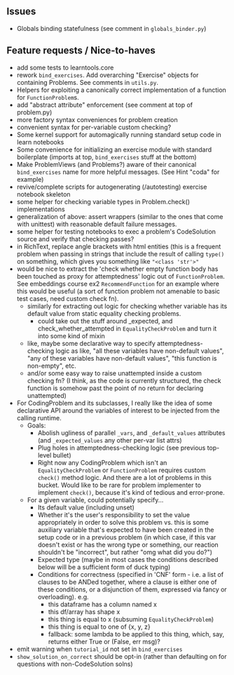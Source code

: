 Issues
------
- Globals binding statefulness (see comment in `globals_binder.py`)

Feature requests / Nice-to-haves
-----
- add some tests to learntools.core
- rework `bind_exercises`. Add overarching "Exercise" objects for containing Problems. See comments in `utils.py`.
- Helpers for exploiting a canonically correct implementation of a function for `FunctionProblem`s.
- add "abstract attribute" enforcement (see comment at top of problem.py)
- more factory syntax conveniences for problem creation
- convenient syntax for per-variable custom checking?
- Some kernel support for automagically running standard setup code in learn notebooks
- Some convenience for initializing an exercise module with standard boilerplate (imports at top, `bind_exercises` stuff at the bottom)
- Make ProblemViews (and Problems?) aware of their canonical `bind_exercises` name for more helpful messages. (See Hint "coda" for example)
- revive/complete scripts for autogenerating (/autotesting) exercise notebook skeleton 
- some helper for checking variable types in Problem.check() implementations
- generalization of above: assert wrappers (similar to the ones that come with unittest) with reasonable default failure messages.
- some helper for testing notebooks to exec a problem's CodeSolution source and verify that checking passes?
- in RichText, replace angle brackets with html entities (this is a frequent problem when passing in strings that include the result of calling `type()` on something, which gives you something like `"<class 'str'>"`
- would be nice to extract the 'check whether empty function body has been touched as proxy for attemptedness' logic out of `FunctionProblem`. See embeddings course ex2 `RecommendFunction` for an example where this would be useful (a sort of function problem not amenable to basic test cases, need custom check fn).
    - similarly for extracting out logic for checking whether variable has its default value from static equality checking problems. 
        - could take out the stuff around _expected, and check_whether_attempted in `EqualityCheckProblem` and turn it into some kind of mixin
    - like, maybe some declarative way to specify attemptedness-checking logic as like, "all these variables have non-default values", "any of these variables have non-default values", "this function is non-empty", etc.
    - and/or some easy way to raise unattempted inside a custom checking fn? (I think, as the code is currently structured, the check function is somehow past the point of no return for declaring unattempted)
- For CodingProblem and its subclasses, I really like the idea of some declarative API around the variables of interest to be injected from the calling runtime.
    - Goals:
        - Abolish ugliness of parallel `_vars`, and `_default_values` attributes (and `_expected_values` any other per-var list attrs)
        - Plug holes in attemptedness-checking logic (see previous top-level bullet)
        - Right now any CodingProblem which isn't an `EqualityCheckProblem` or `FunctionProblem` requires custom `check()` method logic. And there are a lot of problems in this bucket. Would like to be rare for problem implementer to implement `check()`, because it's kind of tedious and error-prone.
    - For a given variable, could potentially specify...
        - Its default value (including unset)
        - Whether it's the user's responsibility to set the value appropriately in order to solve this problem vs. this is some auxiliary variable that's expected to have been created in the setup code or in a previous problem (in which case, if this var doesn't exist or has the wrong type or something, our reaction shouldn't be "incorrect", but rather "omg what did you do?")
        - Expected type (maybe in most cases the conditions described below will be a sufficient form of duck typing)
        - Conditions for correctness (specified in 'CNF' form - i.e. a list of clauses to be ANDed together, where a clause is either one of these conditions, or a disjunction of them, expressed via fancy or overloading). e.g.
            - this dataframe has a column named x
            - this df/array has shape x
            - this thing is equal to x (subsuming `EqualityCheckProblem`)
            - this thing is equal to one of {x, y, z}
            - fallback: some lambda to be applied to this thing, which, say, returns either True or (False, err msg)?
- emit warning when `tutorial_id` not set in `bind_exercises`
- `show_solution_on_correct` should be opt-in (rather than defaulting on for questions with non-CodeSolution solns)
